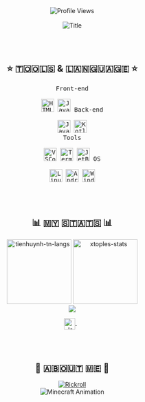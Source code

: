 <div align="center">
  <img src="https://komarev.com/ghpvc/?username=j4ys4j4&style=for-the-badge" alt="Profile Views" />
  <br><br>
</div>

<div align="center">
  <img src="https://readme-typing-svg.herokuapp.com/?font=Architects+Daughter&color=%23FF0000&size=50&center=true&vCenter=true&height=60&width=600&lines=Im+Jay.;Welcome+to+my+profile!" alt="Title" />
</div>

<br><br>
<h2 align="center"> ⭐ 🇹‌🇴‌🇴‌🇱‌🇸‌ & 🇱‌🇦‌🇳‌🇬‌🇺‌🇦‌🇬‌🇪‌ ⭐ </h2>

<p align="center">
  <kbd>
    <kbd>Front-end</kbd>
    <br><br>
    <img width="30px" src="https://cdn.jsdelivr.net/gh/devicons/devicon/icons/html5/html5-original.svg" alt="HTML5" title="HTML5" /> 
    <img width="30px" src="https://cdn.jsdelivr.net/gh/devicons/devicon/icons/javascript/javascript-original.svg" alt="JavaScript" title="JavaScript" />
  </kbd>
  <kbd>
    <kbd>Back-end</kbd>
    <br><br>
    <img width="30px" src="https://cdn.jsdelivr.net/gh/devicons/devicon/icons/java/java-original.svg" alt="Java" title="Java" />
    <img width="30px" src="https://cdn.jsdelivr.net/gh/devicons/devicon/icons/kotlin/kotlin-original.svg" alt="Kotlin" title="Kotlin" />
  </kbd>
  <br>
  <kbd>
    <kbd>Tools</kbd>
    <br><br>
    <img width="30px" src="https://cdn.jsdelivr.net/gh/devicons/devicon/icons/vscode/vscode-original.svg" alt="VSCode" title="VSCode" />
    <img width="30px" src="https://github.com/termux/termux-app/raw/master/app/src/main/res/mipmap-xxxhdpi/ic_launcher.png" alt="Termux" title="Termux" />
    <img width="30px" src="https://cdn.jsdelivr.net/gh/devicons/devicon/icons/jetbrains/jetbrains-original.svg" alt="JetBrains" title="JetBrains" />
  </kbd>
  <kbd>
    <kbd>OS</kbd>
    <br><br>
    <img width="30px" src="https://cdn.jsdelivr.net/gh/devicons/devicon/icons/linux/linux-original.svg" alt="Linux" title="Linux" />
    <img width="30px" src="https://cdn.jsdelivr.net/gh/devicons/devicon/icons/android/android-original.svg" alt="Android" title="Android" />
    <img width="30px" src="https://cdn.jsdelivr.net/gh/devicons/devicon/icons/windows8/windows8-original.svg" alt="Windows" title="Windows" />
  </kbd>
</p>
<br><br>

<h2 align="center"> 📊 🇲‌🇾‌ 🇸‌🇹‌🇦‌🇹‌🇸‌ 📊 </h2>

<div align="center">
<img height="150em" src="https://github-readme-stats.vercel.app/api/top-langs/?username=j4ys4j4&layout=compact&show_icon=true&theme=algolia" alt="tienhuynh-tn-langs"/>
<img height="150em" src="https://github-readme-stats.vercel.app/api/?username=j4ys4j4&layout=compact&show_icon=true&theme=algolia" alt="xtoples-stats"/>
</div>
<div align="center">
  <img src="http://github-readme-streak-stats.herokuapp.com?user=j4ys4j4&theme=algolia&background=0d1117&hide_border=true" />
</div>

<p align="center">
  <a href="https://profile-summary-for-github.herokuapp.com/user/j4ys4j4" target="_blank">
    <img align="center" alt="Jay | GitHub" width="26px" src="https://upload.wikimedia.org/wikipedia/commons/thumb/a/ae/Github-desktop-logo-symbol.svg/1024px-Github-desktop-logo-symbol.svg.png" />
  </a> &nbsp;&nbsp;
<p> 
<br><br>

<h2 align="center"> 👦 🇦‌🇧‌🇴‌🇺‌🇹‌ 🇲‌🇪‌ 👦 </h2>

<div align="center">
  <a href="https://www.youtube.com/watch?v=dQw4w9WgXcQ" target="_blank"><img src="https://img.shields.io/badge/-Click%20to%20See :3-red?style=for-the-badge&logo=youtube&logoColor=white" alt="Rickroll"></a>
</div>
</div>

<div align="center">
  <img src="https://media.giphy.com/media/jp1VngG6RaX7G0DXid/giphy.gif" alt="Minecraft Animation" />
</div>
